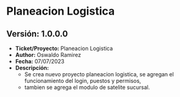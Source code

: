# Planeacion Logistica
## Versión: 1.0.0.0

- __Ticket/Proyecto:__ Planeacion Logistica
- __Author:__ Oswaldo Ramirez
- __Fecha:__ 07/07/2023
- __Descripción:__
  - Se crea nuevo proyecto planeacion logistica, se agregan el funcionamiento del login, puestos y permisos, 
  - tambien se agrega el modulo de satelite sucursal.
